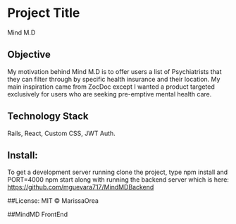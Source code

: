 # Project Title

Mind M.D

## Objective

My motivation behind Mind M.D is to offer users a list of Psychiatrists that they can filter through by specific health insurance and their location. My main inspiration came from ZocDoc except I wanted a product targeted exclusively for users who are seeking pre-emptive mental health care.


## Technology Stack

Rails, React, Custom CSS, JWT Auth.

## Install:


To get a development server running clone the project, type npm install and PORT=4000 npm start along with running the backend server which is here: https://github.com/mguevara717/MindMDBackend

##License:
MIT © MarissaOrea

##MindMD FrontEnd
